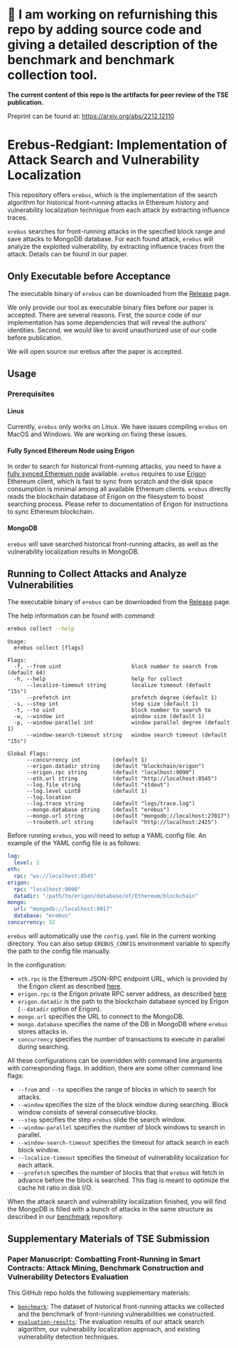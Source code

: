 # **🫣 I am working on refurnishing this repo by adding source code and giving a detailed description of the benchmark and benchmark collection tool.**
**The current content of this repo is the artifacts for peer review of the TSE publication.**

Preprint can be found at: https://arxiv.org/abs/2212.12110

# Erebus-Redgiant: Implementation of Attack Search and Vulnerability Localization

This repository offers `erebus`, which is the implementation of the search algorithm for historical front-running attacks in Ethereum history and vulnerability localization technique from each attack by extracting influence traces.

`erebus` searches for front-running attacks in the specified block range and save attacks to MongoDB database.
For each found attack, `erebus` will analyze the exploited vulnerability, by extracting influence traces from the attack.
Details can be found in our paper.

## Only Executable before Acceptance

The executable binary of `erebus` can be downloaded from the [Release](https://github.com/erebus-redgiant/tool/releases) page.

We only provide our tool as executable binary files before our paper is accepted.
There are several reasons.
First, the source code of our implementation has some dependencies that will reveal the authors' identities.
Second, we would like to avoid unauthorized use of our code before publication.

We will open source our erebus after the paper is accepted.

## Usage

### Prerequisites

#### Linux

Currently, `erebus` only works on Linux.
We have issues compiling `erebus` on MacOS and Windows.
We are working on fixing these issues.

#### Fully Synced Ethereum Node using Erigon

In order to search for historical front-running attacks, you need to have a [fully synced Ethereum node](https://ethereum.org/en/developers/docs/nodes-and-clients/#full-node) available.
`erebus` requires to use [Erigon](https://github.com/ledgerwatch/erigon) Ethereum client, which is fast to sync from scratch and the disk space consumption is minimal among all available Ethereum clients.
`erebus` directly reads the blockchain database of Erigon on the filesystem to boost searching process.
Please refer to documentation of Erigon for instructions to sync Ethereum blockchain.

#### MongoDB

`erebus` will save searched historical front-running attacks, as well as the vulnerability localization results in MongoDB.

## Running to Collect Attacks and Analyze Vulnerabilities

The executable binary of `erebus` can be downloaded from the [Release](https://github.com/erebus-redgiant/tool/releases) page.

The help information can be found with command:
```bash
erebus collect --help
```

```
Usage:
  erebus collect [flags]

Flags:
  -f, --from uint                      block number to search from (default 64)
  -h, --help                           help for collect
      --localize-timeout string        localize timeout (default "15s")
      --prefetch int                   prefetch degree (default 1)
  -s, --step int                       step size (default 1)
  -t, --to uint                        block number to search to
  -w, --window int                     window size (default 1)
  -p, --window-parallel int            window parallel degree (default 1)
      --window-search-timeout string   window search timeout (default "15s")

Global Flags:
      --concurrency int          (default 1)
      --erigon.datadir string    (default "blockchain/erigon")
      --erigon.rpc string        (default "localhost:9090")
      --eth.url string           (default "http://localhost:8545")
      --log.file string          (default "stdout")
      --log.level uint8          (default 1)
      --log.location
      --log.trace string         (default "logs/trace.log")
      --mongo.database string    (default "erebus")
      --mongo.url string         (default "mongodb://localhost:27017")
      --troubeth.url string      (default "http://localhost:2425")
```

Before running `erebus`, you will need to setup a YAML config file.
An example of the YAML config file is as follows:
```yaml
log:
  level: 1
eth:
  rpc: "ws://localhost:8545"
erigon:
  rpc: "localhost:9090"
  datadir: "/path/to/erigon/database/of/Ethereum/blockchain"
mongo:
  url: "mongodb://localhost:9017"
  database: "erebus"
concurrency: 32
```
`erebus` will automatically use the `config.yaml` file in the current working directory.
You can also setup `EREBUS_CONFIG` environment variable to specify the path to the config file manually.

In the configuration:
- `eth.rpc` is the Ethereum JSON-RPC endpoint URL, which is provided by the Erigon client as described [here](https://github.com/ledgerwatch/erigon#json-rpc-daemon).
- `erigon.rpc` is the Erigon private RPC server address, as described [here](https://github.com/ledgerwatch/erigon/blob/devel/cmd/rpcdaemon/README.md)
- `erigon.datadir` is the path to the blockchain database synced by Erigon (`--datadir` option of Erigon).
- `mongo.url` specifies the URL to connect to the MongoDB.
- `mongo.database` specifies the name of the DB in MongoDB where `erebus` stores attacks in.
- `concurrency` specifies the number of transactions to execute in parallel during searching.

All these configurations can be overridden with command line arguments with corresponding flags.
In addition, there are some other command line flags:
- `--from` and `--to` specifies the range of blocks in which to search for attacks.
- `--window` specifies the size of the block window during searching. Block window consists of several consecutive blocks.
- `--step` specifies the step `erebus` slide the search window.
- `--window-parallel` specifies the number of block windows to search in parallel.
- `--window-search-timeout` specifies the timeout for attack search in each block window.
- `--localize-timeout` specifies the timeout of vulnerability localization for each attack.
- `--prefetch` specifies the number of blocks that that `erebus` will fetch in advance before the block is searched. This flag is meant to optimize the cache hit ratio in disk I/O.

When the attack search and vulnerability localization finished,
you will find the MongoDB is filled with a bunch of attacks in the same structure as described in our [benchmark](https://github.com/erebus-redgiant/benchmark) repository.

## Supplementary Materials of TSE Submission

### Paper Manuscript: Combatting Front-Running in Smart Contracts: Attack Mining, Benchmark Construction and Vulnerability Detectors Evaluation

This GitHub repo holds the following supplementary materials:

- [`benchmark`](./benchmark.md): The dataset of historical front-running attacks we collected and the benchmark of front-running vulnerabilities we constructed.
- [`evaluation-results`](./experiment-results/README.md): The evaluation results of our attack search algorithm, our vulnerability localization approach, and existing vulnerability detection techniques.
